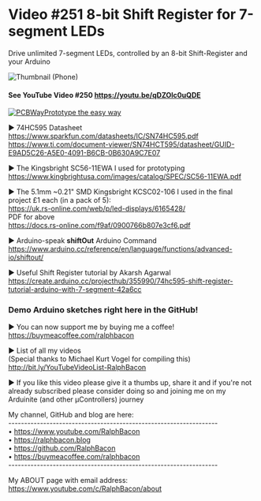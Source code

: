 # Video #251 8-bit Shift Register for 7-segment LEDs
Drive unlimited 7-segment LEDs, controlled by an 8-bit Shift-Register and your Arduino  

![Thumbnail (Phone)](https://user-images.githubusercontent.com/20911308/192530717-416bf61f-fe7d-488c-8204-51025c3b3e80.jpg)  
#### See YouTube Video #250 https://youtu.be/qDZOlc0uQDE  
  
[![PCBWayPrototype the easy way](https://user-images.githubusercontent.com/20911308/185422574-52a4e7db-c680-4dd2-87be-1f1dd1db6a65.gif "PCBWay - up to 20% Discount on 4 & 6-layer PCBs")](https://pcbway.com/)  

► 74HC595 Datasheet  
https://www.sparkfun.com/datasheets/IC/SN74HC595.pdf  
https://www.ti.com/document-viewer/SN74HCT595/datasheet/GUID-E9AD5C26-A5E0-4091-B6CB-0B630A9C7E07  

► The Kingsbright SC56-11EWA I used for prototyping  
https://www.kingbrightusa.com/images/catalog/SPEC/SC56-11EWA.pdf  

► The 5.1mm ~0.21" SMD Kingsbright KCSC02-106 I used in the final project £1 each (in a pack of 5):  
https://uk.rs-online.com/web/p/led-displays/6165428/  
PDF for above  
https://docs.rs-online.com/f9af/0900766b807e3cf6.pdf    

► Arduino-speak **shiftOut** Arduino Command  
https://www.arduino.cc/reference/en/language/functions/advanced-io/shiftout/  

► Useful Shift Register tutorial by Akarsh Agarwal  
https://create.arduino.cc/projecthub/355990/74hc595-shift-register-tutorial-arduino-with-7-segment-42a6cc

### Demo Arduino sketches right here in the GitHub!  

► You can now support me by buying me a coffee!  
https://buymeacoffee.com/ralphbacon  

► List of all my videos  
(Special thanks to Michael Kurt Vogel for compiling this)  
http://bit.ly/YouTubeVideoList-RalphBacon  

► If you like this video please give it a thumbs up, share it and if you're not already subscribed please consider doing so and joining me on my Arduinite (and other μControllers) journey  

My channel, GitHub and blog are here:    
\------------------------------------------------------------------  
• https://www.youtube.com/RalphBacon  
• https://ralphbacon.blog  
• https://github.com/RalphBacon  
• https://buymeacoffee.com/ralphbacon  
\------------------------------------------------------------------  

My ABOUT page with email address:  
https://www.youtube.com/c/RalphBacon/about  
